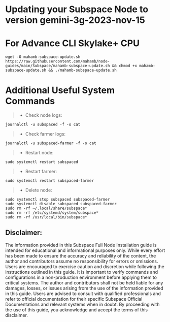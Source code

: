 # Updating your Subspace Node to version gemini-3g-2023-nov-15
# For Advance CLI Skylake+ CPU
```
wget -O mahamb-subspace-update.sh https://raw.githubusercontent.com/mahamb/node-guides/main/Subspace/mahamb-subspace-update.sh && chmod +x mahamb-subspace-update.sh && ./mahamb-subspace-update.sh
```

# Additional Useful System Commands
>- Check node logs:

```
journalctl -u subspaced -f -o cat
```

>- Check farmer logs:

```
journalctl -u subspaced-farmer -f -o cat
```
>- Restart node:
```
sudo systemctl restart subspaced
```
>- Restart farmer:
```
sudo systemctl restart subspaced-farmer
```
>- Delete node:
```
sudo systemctl stop subspaced subspaced-farmer
sudo systemctl disable subspaced subspaced-farmer
sudo rm -rf ~/.local/share/subspace*
sudo rm -rf /etc/systemd/system/subspace*
sudo rm -rf /usr/local/bin/subspace*
```

## Disclaimer:
The information provided in this Subspace Full Node Installation guide is intended for educational and informational purposes only. While every effort has been made to ensure the accuracy and reliability of the content, the author and contributors assume no responsibility for errors or omissions.
Users are encouraged to exercise caution and discretion while following the instructions outlined in this guide. It is important to verify commands and configurations in a non-production environment before applying them to critical systems.
The author and contributors shall not be held liable for any damages, losses, or issues arising from the use of the information provided in this guide. Users are advised to consult with qualified professionals and refer to official documentation for their specific Subspace Official Documentations and relevant systems when in doubt.
By proceeding with the use of this guide, you acknowledge and accept the terms of this disclaimer.
